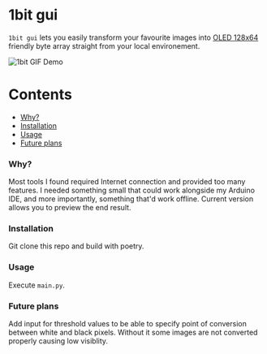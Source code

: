 # 1bit gui

`1bit gui` lets you easily transform your favourite images into [OLED
128x64](https://create.arduino.cc/projecthub/najad/interfacing-and-displaying-images-on-oled-59344a) friendly byte array straight from your
local environement. 

![1bit GIF Demo](demo/demo.gif)

Contents
========

 * [Why?](#why)
 * [Installation](#installation)
 * [Usage](#usage)
 * [Future plans](#future-plans)

### Why?

Most tools I found required Internet connection and provided too many features. I needed something small that could work
alongside my Arduino IDE, and more importantly, something that'd work offline. Current version allows you to preview the
end result.

### Installation

Git clone this repo and build with poetry.

### Usage

Execute `main.py`.

### Future plans

Add input for threshold values to be able to specify point of conversion between white and black pixels. Without it some
images are not converted properly causing low visiblity.
